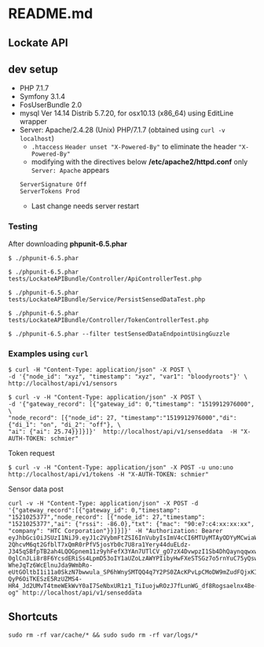 # README.md

## Lockate API

## dev setup
- PHP 7.1.7
- Symfony 3.1.4
- FosUserBundle 2.0
- mysql  Ver 14.14 Distrib 5.7.20, for osx10.13 (x86_64) using EditLine wrapper
- Server: Apache/2.4.28 (Unix) PHP/7.1.7 (obtained using `curl -v localhost`)
    - `.htaccess` `Header unset "X-Powered-By"` to eliminate the header `"X-Powered-By"`
    - modifying with the directives below **/etc/apache2/httpd.conf** only `Server: Apache` appears
    ```
    ServerSignature Off
    ServerTokens Prod
    ```
    - Last change needs server restart
        
### Testing

After downloading **phpunit-6.5.phar**
```
$ ./phpunit-6.5.phar 
```
```
$ ./phpunit-6.5.phar tests/LockateAPIBundle/Controller/ApiControllerTest.php 
```
```
$ ./phpunit-6.5.phar tests/LockateAPIBundle/Service/PersistSensedDataTest.php
```
```
$ ./phpunit-6.5.phar tests/LockateAPIBundle/Controller/TokenControllerTest.php 
```
```
$ ./phpunit-6.5.phar --filter testSensedDataEndpointUsingGuzzle
```



### Examples using `curl`
```
$ curl -H "Content-Type: application/json" -X POST \
-d '{"node_id": "xyz", "timestamp": "xyz", "var1": "bloodyroots"}' \ 
http://localhost/api/v1/sensors
```
```
$ curl -v -H "Content-Type: application/json" -X POST \
-d '{"gateway_record": [{"gateway_id": 0,"timestamp": "1519912976000", \
"node_record": [{"node_id": 27, "timestamp":"1519912976000","di": {"di_1": "on", "di_2": "off"}, \
"ai": {"ai": 25.74}}]}]}'  http://localhost/api/v1/senseddata  -H "X-AUTH-TOKEN: schmier"
```

Token request
```
$ curl -v -H "Content-Type: application/json" -X POST -u uno:uno http://localhost/api/v1/tokens -H "X-AUTH-TOKEN: schmier"
```

Sensor data post
```
curl -v -H "Content-Type: application/json" -X POST -d '{"gateway_record":[{"gateway_id": 0,"timestamp": "1521025377","node_record": [{"node_id": 27,"timestamp": "1521025377","ai": {"rssi": -86.0},"txt": {"mac": "90:e7:c4:xx:xx:xx", "company": "HTC Corporation"}}]}]}' -H "Authorization: Bearer eyJhbGciOiJSUzI1NiJ9.eyJ1c2VybmFtZSI6InVubyIsImV4cCI6MTUyMTAyODYyMCwiaWF0IjoxNTIxMDI1MDIwfQ.apYJESLQkxfdQr_XS6MWNPGnIAVR5gf0ufoe_ficgAUTXTlHv4sQbwnls28Ph2rIn0PiDVvaIGyeBBfAfT4cF2aS_2Qh26qsG0K8HKoFf0aoiCiQ6H9tI-2QhcvM6qt2GfblT7xQmR0rPfV5josYb0c7U8ra1Yery44duELdz-J345qSBfpTB2ah4LQOGpnem11z9yhFefX3YAn7UTlCV_gO7zX4DvwpzI1Sb4DhQaynqqwxwmCpJhC5OnVbnJqEM3d43Xe6IRdAUySYJ3HzZ3LJkFIu1B_JCYc_0I2SKQkm8he0Xjf0e-0glCnJLi8r8F6YcsdERiSs4LpmD53oIY1aUZoLzAWYPIibyHwFXeSTSGz7o5rnYuC75yQswdUvSD_yi_ltk0y3ukGFJGU1cTF6V3LNQkTexWOl5dGwalizFDAecFhibVaqIBfSq7eGb0g__h-WheJqTz6WcElnuJda9WmbRo-eUtGOltbI1i11a0SkzN7bwwula_SP6hWnySMTQQ4q7Y2PS0ZAcKPvLpCMoDW9mZudFQjxKIDWM8TsoQWhX3XXP9LkBfpFrST9PBDjLusY3DaJ-QyP6OiTKESzE5RzUZMS4-HR4_Jd2UMvT4tmeWEkWvY0aI7SeNbxUR1z1_TiIuojwROzJ7fLunWG_df8Rogsaelnx4Be-og" http://localhost/api/v1/senseddata
```

## Shortcuts
```
sudo rm -rf var/cache/* && sudo sudo rm -rf var/logs/*
```


